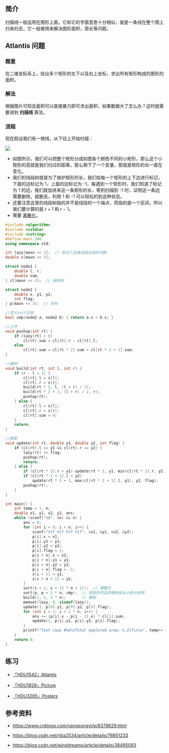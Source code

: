 ## 简介

扫描线一般运用在图形上面，它和它的字面意思十分相似，就是一条线在整个图上扫来扫去，它一般被用来解决图形面积，周长等问题。

## Atlantis 问题

### 题意

在二维坐标系上，给出多个矩形的左下以及右上坐标，求出所有矩形构成的图形的面积。

### 解法

根据图片可知总面积可以直接暴力即可求出面积，如果数据大了怎么办？这时就需要讲到 **扫描线** 算法。

### 流程

现在假设我们有一根线，从下往上开始扫描：

![](./images/scanning.svg)

- 如图所示，我们可以把整个矩形分成如图各个颜色不同的小矩形，那么这个小矩形的高就是我们扫过的距离，那么剩下了一个变量，那就是矩形的长一直在变化。
- 我们的线段树就是为了维护矩形的长，我们给每一个矩形的上下边进行标记，下面的边标记为 1，上面的边标记为 -1，每遇到一个矩形时，我们知道了标记为 1 的边，我们就加进来这一条矩形的长，等到扫描到 -1 时，证明这一条边需要删除，就删去，利用 1 和 -1 可以轻松的到这种状态。
- 还要注意这里的线段树指的并不是线段的一个端点，而指的是一个区间，所以我们要计算的是 $r+1$ 和 $r-1$。
- 需要 [离散化](misc/discrete.md)。


```cpp
#include <algorithm>
#include <cstdio>
#include <cstring>
#define maxn 300
using namespace std;

int lazy[maxn << 3];  // 标记了这条线段出现的次数
double s[maxn << 3];

struct node1 {
    double l, r;
    double sum;
} cl[maxn << 3];  // 线段树

struct node2 {
    double x, y1, y2;
    int flag;
} p[maxn << 3];  // 坐标

//定义sort比较
bool cmp(node2 a, node2 b) { return a.x < b.x; }

//上传
void pushup(int rt) {
    if (lazy[rt] > 0)
        cl[rt].sum = cl[rt].r - cl[rt].l;
    else
        cl[rt].sum = cl[rt * 2].sum + cl[rt * 2 + 1].sum;
}

//建树
void build(int rt, int l, int r) {
    if (r - l > 1) {
        cl[rt].l = s[l];
        cl[rt].r = s[r];
        build(rt * 2, l, (l + r) / 2);
        build(rt * 2 + 1, (l + r) / 2, r);
        pushup(rt);
    } else {
        cl[rt].l = s[l];
        cl[rt].r = s[r];
        cl[rt].sum = 0;
    }
    return;
}

//更新
void update(int rt, double y1, double y2, int flag) {
    if (cl[rt].l == y1 && cl[rt].r == y2) {
        lazy[rt] += flag;
        pushup(rt);
        return;
    } else {
        if (cl[rt * 2].r > y1) update(rt * 2, y1, min(cl[rt * 2].r, y2), flag);
        if (cl[rt * 2 + 1].l < y2)
            update(rt * 2 + 1, max(cl[rt * 2 + 1].l, y1), y2, flag);
        pushup(rt);
    }
}

int main() {
    int temp = 1, n;
    double x1, y1, x2, y2, ans;
    while (scanf("%d", &n) && n) {
        ans = 0;
        for (int i = 0; i < n; i++) {
            scanf("%lf %lf %lf %lf", &x1, &y1, &x2, &y2);
            p[i].x = x1;
            p[i].y1 = y1;
            p[i].y2 = y2;
            p[i].flag = 1;
            p[i + n].x = x2;
            p[i + n].y1 = y1;
            p[i + n].y2 = y2;
            p[i + n].flag = -1;
            s[i + 1] = y1;
            s[i + n + 1] = y2;
        }
        sort(s + 1, s + (2 * n + 1));  // 离散化
        sort(p, p + 2 * n, cmp);  // 把矩形的边的横坐标从小到大排序
        build(1, 1, 2 * n);       // 建树
        memset(lazy, 0, sizeof(lazy));
        update(1, p[0].y1, p[0].y2, p[0].flag);
        for (int i = 1; i < 2 * n; i++) {
            ans += (p[i].x - p[i - 1].x) * cl[1].sum;
            update(1, p[i].y1, p[i].y2, p[i].flag);
        }
        printf("Test case #%d\nTotal explored area: %.2lf\n\n", temp++, ans);
    }
    return 0;
}
```

## 练习

- [「HDU1542」Atlantis](http://acm.hdu.edu.cn/showproblem.php?pid=1542)

- [「HDU1828」Picture](http://acm.hdu.edu.cn/showproblem.php?pid=1828)

- [「HDU3265」Posters](http://acm.hdu.edu.cn/showproblem.php?pid=3265)

## 参考资料

- <https://www.cnblogs.com/yangsongyi/p/8378629.html>

- <https://blog.csdn.net/riba2534/article/details/76851233>

- <https://blog.csdn.net/winddreams/article/details/38495093>
